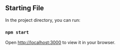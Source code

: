 
## Starting File
In the project directory, you can run:

### `npm start`

Open [http://localhost:3000](http://localhost:3000) to view it in your browser.